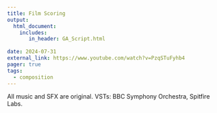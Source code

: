 ```yaml
---
title: Film Scoring
output: 
  html_document:
    includes:
       in_header: GA_Script.html
       
date: 2024-07-31
external_link: https://www.youtube.com/watch?v=PzqSTuFyhb4
pager: true
tags:
  - composition
---
```


All music and SFX are original. VSTs: BBC Symphony Orchestra, Spitfire Labs.

<!--more-->
